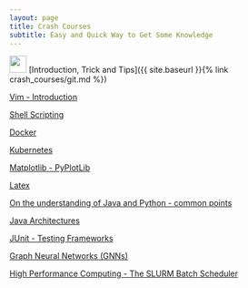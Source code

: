 ```yaml
---
layout: page
title: Crash Courses
subtitle: Easy and Quick Way to Get Some Knowledge
---
```


<img src="../assets/img/git_logo.png" height="30px">  [Introduction, Trick and Tips]({{ site.baseurl }}{% link crash_courses/git.md %})

[Vim - Introduction](/202.html)

[Shell Scripting]()

[Docker]()

[Kubernetes]()

[Matplotlib - PyPlotLib]()

[Latex]()

[On the understanding of Java and Python - common points]()

[Java Architectures]()

[JUnit - Testing Frameworks]()

[Graph Neural Networks (GNNs)]()

[High Performance Computing - The SLURM Batch Scheduler]()

